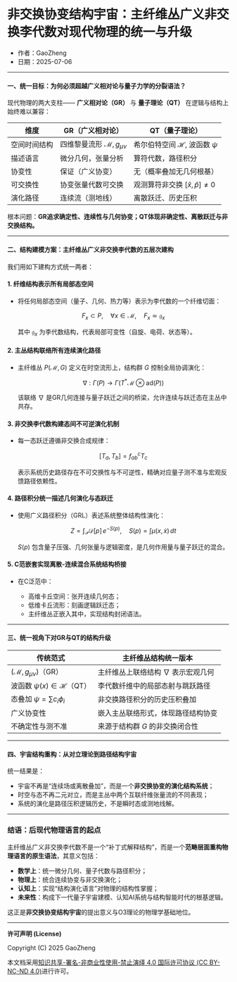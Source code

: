 # **非交换协变结构宇宙：主纤维丛广义非交换李代数对现代物理的统一与升级**

- 作者：GaoZheng
- 日期：2025-07-06

---

#### 一、统一目标：为何必须超越广义相对论与量子力学的分裂语法？

现代物理的两大支柱—— **广义相对论（GR）** 与 **量子理论（QT）** 在逻辑与结构上始终难以兼容：

| 维度     | GR（广义相对论）                        | QT（量子理论）                            |
| ------ | -------------------------------- | ----------------------------------- |
| 空间时间结构 | 四维黎曼流形 $\mathcal{M}, g_{\mu\nu}$ | 希尔伯特空间 $\mathcal{H}$, 波函数 $\psi$    |
| 描述语言   | 微分几何，张量分析                        | 算符代数，路径积分                           |
| 协变性    | 保证（广义协变）                         | 无（概率叠加无几何根基）                        |
| 可交换性   | 协变张量代数可交换                        | 观测算符非交换 $[\hat{x}, \hat{p}] \neq 0$ |
| 演化路径   | 连续流（测地线）                         | 离散跃迁、历史压积                           |

根本问题：**GR追求确定性、连续性与几何协变；QT体现非确定性、离散跃迁与非交换结构。**

---

#### 二、结构建模方案：主纤维丛广义非交换李代数的五层次建构

我们用如下建构方式统一两者：

#### 1. **纤维结构表示所有局部态空间**

* 将任何局部态空间（量子、几何、热力等）表示为李代数的一个纤维切面：

  $$
  F_x \subset P, \quad \forall x \in \mathcal{M}, \quad F_x \simeq \mathfrak{g}_x
  $$

  其中 $\mathfrak{g}_x$ 为李代数结构，代表局部可变性（自旋、电荷、状态等）。

#### 2. **主丛结构联络所有连续演化路径**

* 主纤维丛 $P(\mathcal{M}, G)$ 定义在时空流形上，结构群 $G$ 控制全局协调演化：

  $$
  \nabla: \Gamma(P) \to \Gamma(T^*\mathcal{M} \otimes \text{ad}(P))
  $$

  该联络 $\nabla$ 是GR几何连接与量子跃迁之间的桥梁，允许连续与跃迁态在主丛中共存。

#### 3. **非交换李代数构建态间不可逆演化机制**

* 每一态跃迁遵循非交换合成规律：

  $$
  [T_a, T_b] = f_{ab}^c T_c
  $$

  表示系统历史路径存在不可交换性与不可逆性，精确对应量子测不准与宏观反馈路径依赖性。

#### 4. **路径积分统一描述几何演化与态跃迁**

* 使用广义路径积分（GRL）表述系统整体结构性演化：

  $$
  Z = \int_{\mathcal{P}} \mathcal{D}[p] \, e^{-S(p)}, \quad S(p) = \int \mu(x, \dot{x}) \, dt
  $$

  $S(p)$ 包含量子压强、几何张量与逻辑密度，是几何作用量与量子跃迁的混合。

#### 5. **C范嵌套实现离散-连续混合系统结构桥接**

* 在C泛范中：

  * 高维卡丘空间：张开连续几何态；
  * 低维卡丘流形：刻画逻辑跃迁态；
  * 主纤维丛正嵌入其中，实现结构封闭语法。

---

#### 三、统一视角下对GR与QT的结构升级

| 传统范式                              | 主纤维丛结构统一版本                |
| --------------------------------- | ------------------------- |
| $(\mathcal{M}, g_{\mu\nu})$（GR）   | 主纤维丛上联络结构 $\nabla$ 表示宏观几何 |
| 波函数 $\psi(x) \in \mathcal{H}$（QT） | 李代数纤维中的局部态射与跳跃路径          |
| 态叠加 $\psi = \sum c_i \phi_i$      | 非交换路径积分的历史压积叠加            |
| 广义协变性                             | 嵌入主丛联络形式，体现路径结构协变         |
| 不确定性与测不准                          | 来源于结构群 $G$ 的非交换闭合性        |

---

#### 四、宇宙结构重构：从对立理论到路径结构宇宙

统一结果是：

* 宇宙不再是“连续场或离散叠加”，而是一个**非交换协变的演化结构系统**；
* 时空与态不再二元对立，而是主丛中两个互联纤维张量流的不同表现；
* 系统的演化是路径压积逻辑历史，不是瞬时态或测地线解。

---

### **结语：后现代物理语言的起点**

主纤维丛广义非交换李代数不是一个“补丁式解释结构”，而是一个**范畴层面重构物理语言的原生语法**，其意义包括：

* **数学上**：统一微分几何、量子代数与路径积分；
* **物理上**：统合连续协变与非交换演化；
* **认知上**：实现“结构演化语言”对物理的结构性掌握；
* **未来性**：构成下一代量子宇宙建模、认知AI系统与结构智能时代的根基逻辑。

这正是**非交换协变结构宇宙**的提出意义与O3理论的物理学基础地位。

---

**许可声明 (License)**

Copyright (C) 2025 GaoZheng 

本文档采用[知识共享-署名-非商业性使用-禁止演绎 4.0 国际许可协议 (CC BY-NC-ND 4.0)](https://creativecommons.org/licenses/by-nc-nd/4.0/deed.zh-Hans)进行许可。
